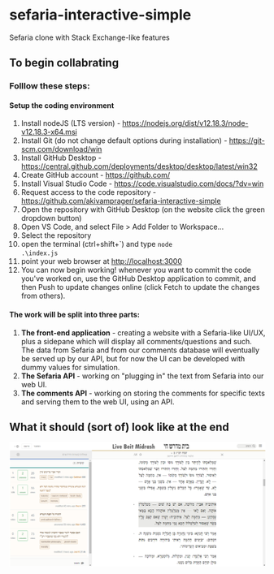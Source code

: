 # sefaria-interactive-simple
Sefaria clone with Stack Exchange-like features
## To begin collabrating
### Folllow these steps:
#### Setup the coding environment
1. Install nodeJS (LTS version) - https://nodejs.org/dist/v12.18.3/node-v12.18.3-x64.msi 
2. Install Git (do not change default options during installation) - https://git-scm.com/download/win
3. Install GitHub Desktop - https://central.github.com/deployments/desktop/desktop/latest/win32  
4. Create GitHub account - https://github.com/
5. Install Visual Studio Code - https://code.visualstudio.com/docs/?dv=win
6. Request access to the code repository - https://github.com/akivamprager/sefaria-interactive-simple 
1. Open the repository with GitHub Desktop (on the website click the green dropdown button)
1. Open VS Code, and select File > Add Folder to Workspace...
1. Select the repository
1. open the terminal (ctrl+shift+`) and type <code>node .\index.js</code>
1. point your web browser at <a href="http://localhost:3000">http://localhost:3000</a> 
1. You can now begin working! whenever you want to commit the code you've worked on, use the GitHub Desktop application to commit, and then Push to update changes online (click Fetch to update the changes from others).

#### The work will be split into three parts:
1. **The front-end application** - creating a website with a Sefaria-like UI/UX, plus a sidepane which will display all comments/questions and such. The data from Sefaria and from our comments database will eventually be served up by our API, but for now the UI can be developed with dummy values for simulation.
1. **The Sefaria API** - working on "plugging in" the text from Sefaria into our web UI.
1. **The comments API** - working on storing the comments for specific texts and serving them to the web UI, using an API.    
## What it should (sort of) look like at the end
![image](public/images/sefaria_concept1.png)
